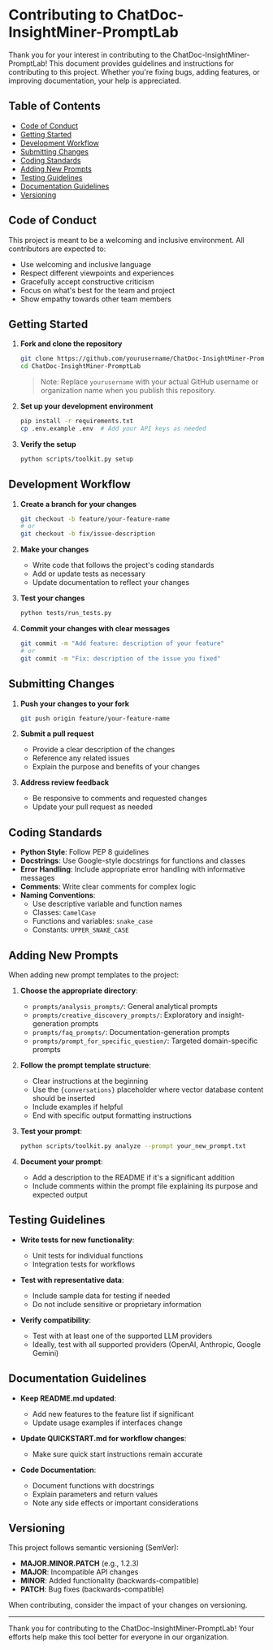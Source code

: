 # Contributing to ChatDoc-InsightMiner-PromptLab

Thank you for your interest in contributing to the ChatDoc-InsightMiner-PromptLab! This document provides guidelines and instructions for contributing to this project. Whether you're fixing bugs, adding features, or improving documentation, your help is appreciated.

## Table of Contents

- [Code of Conduct](#code-of-conduct)
- [Getting Started](#getting-started)
- [Development Workflow](#development-workflow)
- [Submitting Changes](#submitting-changes)
- [Coding Standards](#coding-standards)
- [Adding New Prompts](#adding-new-prompts)
- [Testing Guidelines](#testing-guidelines)
- [Documentation Guidelines](#documentation-guidelines)
- [Versioning](#versioning)

## Code of Conduct

This project is meant to be a welcoming and inclusive environment. All contributors are expected to:

- Use welcoming and inclusive language
- Respect different viewpoints and experiences
- Gracefully accept constructive criticism
- Focus on what's best for the team and project
- Show empathy towards other team members

## Getting Started

1. **Fork and clone the repository**
   ```bash
   git clone https://github.com/yourusername/ChatDoc-InsightMiner-PromptLab.git
   cd ChatDoc-InsightMiner-PromptLab
   ```
   
   > Note: Replace `yourusername` with your actual GitHub username or organization name when you publish this repository.

2. **Set up your development environment**
   ```bash
   pip install -r requirements.txt
   cp .env.example .env  # Add your API keys as needed
   ```

3. **Verify the setup**
   ```bash
   python scripts/toolkit.py setup
   ```

## Development Workflow

1. **Create a branch for your changes**
   ```bash
   git checkout -b feature/your-feature-name
   # or
   git checkout -b fix/issue-description
   ```

2. **Make your changes**
   - Write code that follows the project's coding standards
   - Add or update tests as necessary
   - Update documentation to reflect your changes

3. **Test your changes**
   ```bash
   python tests/run_tests.py
   ```

4. **Commit your changes with clear messages**
   ```bash
   git commit -m "Add feature: description of your feature"
   # or
   git commit -m "Fix: description of the issue you fixed"
   ```

## Submitting Changes

1. **Push your changes to your fork**
   ```bash
   git push origin feature/your-feature-name
   ```

2. **Submit a pull request**
   - Provide a clear description of the changes
   - Reference any related issues
   - Explain the purpose and benefits of your changes

3. **Address review feedback**
   - Be responsive to comments and requested changes
   - Update your pull request as needed

## Coding Standards

- **Python Style**: Follow PEP 8 guidelines
- **Docstrings**: Use Google-style docstrings for functions and classes
- **Error Handling**: Include appropriate error handling with informative messages
- **Comments**: Write clear comments for complex logic
- **Naming Conventions**:
  - Use descriptive variable and function names
  - Classes: `CamelCase`
  - Functions and variables: `snake_case`
  - Constants: `UPPER_SNAKE_CASE`

## Adding New Prompts

When adding new prompt templates to the project:

1. **Choose the appropriate directory**:
   - `prompts/analysis_prompts/`: General analytical prompts
   - `prompts/creative_discovery_prompts/`: Exploratory and insight-generation prompts
   - `prompts/faq_prompts/`: Documentation-generation prompts
   - `prompts/prompt_for_specific_question/`: Targeted domain-specific prompts

2. **Follow the prompt template structure**:
   - Clear instructions at the beginning
   - Use the `{conversations}` placeholder where vector database content should be inserted
   - Include examples if helpful
   - End with specific output formatting instructions

3. **Test your prompt**:
   ```bash
   python scripts/toolkit.py analyze --prompt your_new_prompt.txt
   ```

4. **Document your prompt**:
   - Add a description to the README if it's a significant addition
   - Include comments within the prompt file explaining its purpose and expected output

## Testing Guidelines

- **Write tests for new functionality**:
  - Unit tests for individual functions
  - Integration tests for workflows

- **Test with representative data**:
  - Include sample data for testing if needed
  - Do not include sensitive or proprietary information

- **Verify compatibility**:
  - Test with at least one of the supported LLM providers
  - Ideally, test with all supported providers (OpenAI, Anthropic, Google Gemini)

## Documentation Guidelines

- **Keep README.md updated**:
  - Add new features to the feature list if significant
  - Update usage examples if interfaces change

- **Update QUICKSTART.md for workflow changes**:
  - Make sure quick start instructions remain accurate

- **Code Documentation**:
  - Document functions with docstrings
  - Explain parameters and return values
  - Note any side effects or important considerations

## Versioning

This project follows semantic versioning (SemVer):

- **MAJOR.MINOR.PATCH** (e.g., 1.2.3)
- **MAJOR**: Incompatible API changes
- **MINOR**: Added functionality (backwards-compatible)
- **PATCH**: Bug fixes (backwards-compatible)

When contributing, consider the impact of your changes on versioning.

---

Thank you for contributing to the ChatDoc-InsightMiner-PromptLab! Your efforts help make this tool better for everyone in our organization.